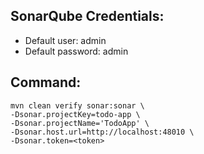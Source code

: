 ## SonarQube Credentials:

* Default user: admin
* Default password: admin

## Command:

~~~
mvn clean verify sonar:sonar \
-Dsonar.projectKey=todo-app \
-Dsonar.projectName='TodoApp' \
-Dsonar.host.url=http://localhost:48010 \
-Dsonar.token=<token>
~~~